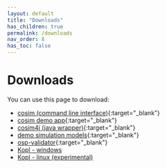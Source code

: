 ```yaml
---
layout: default
title: "Downloads"
has_children: true
permalink: /downloads
nav_order: 8
has_toc: false
---
```


# Downloads

You can use this page to download: 

- [cosim (command line interface)](https://github.com/open-simulation-platform/cosim-cli/releases){:target="_blank"}
- [cosim demo app](https://github.com/open-simulation-platform/cosim-demo-app/releases){:target="_blank"}
- [cosim4j (java wrapper)](https://github.com/open-simulation-platform/cosim4j/releases){:target="_blank"}
- [demo simulation models](https://github.com/open-simulation-platform/demo-cases/releases){:target="_blank"}
- [osp-validator](https://github.com/open-simulation-platform/osp-validator/releases){:target="_blank"}
- [Kopl - windows](https://simapublicfiles.blob.core.windows.net/kopl/kopl-2.0.0.win32.x86_64.zip)
- [Kopl - linux (experimental)](https://simapublicfiles.blob.core.windows.net/kopl/kopl-2.0.0-linux.gtk.x86_64.zip)
